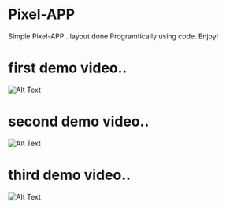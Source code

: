 # Pixel-APP

Simple Pixel-APP . layout done Programtically using code.
Enjoy!

# first demo video..



![Alt Text](https://j.gifs.com/D1v1py.gif)




# second demo video..



![Alt Text](https://j.gifs.com/p81Zwp.gif)




# third demo video..



![Alt Text](https://j.gifs.com/vl1QqX.gif)
